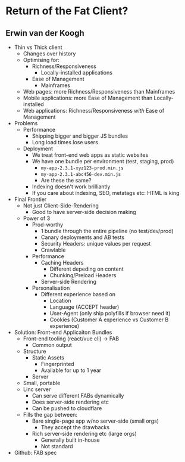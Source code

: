 # Return of the Fat Client?
## Erwin van der Koogh

* Thin vs Thick client
    * Changes over history
    * Optimising for:
        * Richness/Responsiveness
            * Locally-installed applications
        * Ease of Management
            * Mainframes
    * Web pages: more Richness/Responsiveness than Mainframes
    * Mobile applications: more Ease of Management than Locally-installed
    * Web applications: Richness/Responsiveness *with* Ease of Management
* Problems
    * Performance
        * Shipping bigger and bigger JS bundles
        * Long load times lose users
    * Deployment
        * We treat front-end web apps as static websites
        * We have one bundle per environment (test, staging, prod)
            * `my-app-2.3.1-xyz123-prod.min.js`
            * `my-app-2.3.1-abc456-dev.min.js`
            * Are these the same?
        * Indexing doesn't work brilliantly
        * If you care about indexing, SEO, metatags etc: HTML is king
* Final Frontier
    * Not just Client-Side-Rendering
        * Good to have server-side decision making
    * Power of 3
        * Prod-worthy
            * 1 bundle through the entire pipeline (no test/dev/prod)
            * Canary deployments and AB tests
            * Security Headers: unique values per request
            * Crawlable
        * Performance
            * Caching Headers
                * Different depeding on content
                * Chunking/Preload Headers
            * Server-side Rendering
        * Personalisation
            * Different experience based on
                * Location
                * Language (ACCEPT header)
                * User-Agent (only ship polyfills if browser need it)
                * Cookies (Customer A experience vs Customer B experience)
* Solution: Front-end Applicaiton Bundles
    * Front-end tooling (react/vue cli) -> FAB
        * Common output
    * Structure
        * Static Assets
            * Fingerprinted
            * Available for up to 1 year
        * Server
    * Small, portable
    * Linc server
        * Can serve different FABs dynamically
        * Does server-side rendering etc
        * Can be pushed to cloudflare
    * Fills the gap between:
        * Bare single-page app w/no server-side (small orgs)
            * They accept the drawbacks
        * Rich server-side rendering etc (large orgs)
            * Generally built in-house
            * Not standard
* Github: FAB spec
